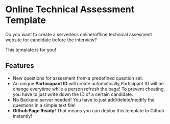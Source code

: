 # Online Technical Assessment Template

Do you want to create a serverless online/offline technical assesment website for candidate before the interview?

This template is for you!

## Features

- New questions for assesment from a predefined question set.
- An unique **Particiapant ID** will create automatically,Participant ID will be change everytime while a person refresh the page! To prevent cheating, you have to just write down the ID of a certain candidate.
- No Backend server needed! You have to just add/delete/modify the questions in a simple text file!
- **Github Page Ready!** That means you can deploy this template to Github instantly!
